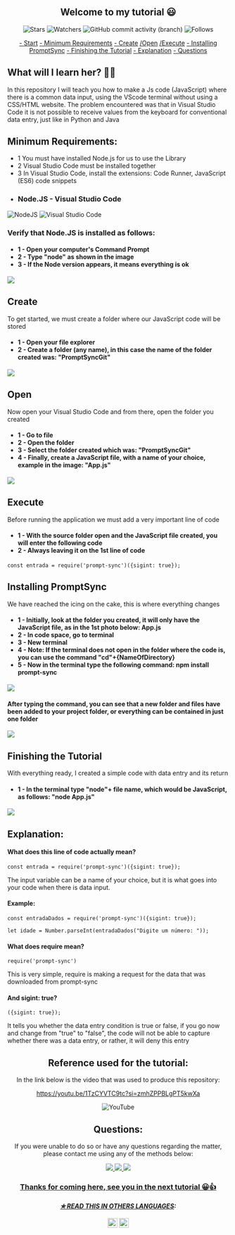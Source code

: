 <h2 align = "center">
  Welcome to my tutorial 😃
</h2>

<div align = "center">

![Stars](https://img.shields.io/github/stars/Wladison-Maciel/Prompt-Sync.svg)
![Watchers](https://img.shields.io/github/watchers/Wladison-Maciel/Prompt-Sync.svg)
![GitHub commit activity (branch)](https://img.shields.io/github/commit-activity/t/Wladison-Maciel/Prompt-Sync/main)
![Follows](https://img.shields.io/github/followers/Wladison-Maciel.svg?style=social&label=Follow&maxAge=2592000)
</div>

<div align = "center">
  
[- Start](#What-will-I-learn-here?)
[- Minimum Requirements](#Minimum-Requirements)
[- Create](#Create)
[/Open](#Open)
[/Execute](#Execute)
[- Installing PromptSync](#Installing-PromptSync)
[- Finishing the Tutorial](#Finishing-the-Tutorial)
[- Explanation](#Explanation)
[- Questions](#Questions)

</div>

## What will I learn her? 🤷‍♂️

<p>
  In this repository I will teach you how to make a Js code (JavaScript) where there is a common data input, using the VScode terminal without using a CSS/HTML website. The problem encountered was that in Visual Studio Code it is not possible to receive values ​​from the keyboard for conventional data entry, just like in Python and Java
</p>

## Minimum Requirements:

<p>
  
  * 1 You must have installed Node.js for us to use the Library
  * 2 Visual Studio Code must be installed together
  * 3 In Visual Studio Code, install the extensions: Code Runner, JavaScript (ES6) code snippets 
</p>

* ### Node.JS - Visual Studio Code
![NodeJS](https://img.shields.io/badge/node.js-6DA55F?style=for-the-badge&logo=node.js&logoColor=white)
![Visual Studio Code](https://img.shields.io/badge/Visual%20Studio%20Code-0078d7.svg?style=for-the-badge&logo=visual-studio-code&logoColor=white)

<h3>
  Verify that Node.JS is installed as follows:
</h3>

<h4>
  
  - 1 - Open your computer's Command Prompt
  - 2 - Type "node" as shown in the image
  - 3 - If the Node version appears, it means everything is ok
</h4>

<img src="https://github.com/Wladison-Maciel/Prompt-Sync/assets/125041870/bcb1389f-d819-417b-9f03-eef1dc392f27"/>


## Create

<p>
 To get started, we must create a folder where our JavaScript code will be stored
</p>

<h4>
  
  - 1 - Open your file explorer
  - 2 - Create a folder (any name), in this case the name of the folder created was: "PromptSyncGit"
</h4>


<img src = "https://github.com/Wladison-Maciel/Prompt-Sync/assets/125041870/ff67dec7-722a-4315-b14f-ca9fe4d9c007" />

## Open

<p>
  Now open your Visual Studio Code and from there, open the folder you created
</p>

<h4>
  
  - 1 - Go to file
  - 2 - Open the folder
  - 3 - Select the folder created which was: "PromptSyncGit"
  - 4 - Finally, create a JavaScript file, with a name of your choice, example in the image: "App.js"
</h4>

<img src = "https://github.com/Wladison-Maciel/Prompt-Sync/assets/125041870/277a9ed6-0f2c-46e0-a25a-071f89cb711d" />

## Execute

<p>
 Before running the application we must add a very important line of code
</p>

<h4>
  
  - 1 - With the source folder open and the JavaScript file created, you will enter the following code
  - 2 - Always leaving it on the 1st line of code
</h4>

``` JS
const entrada = require('prompt-sync')({sigint: true});
```

## Installing PromptSync

<p>
  We have reached the icing on the cake, this is where everything changes
</p>

<h4>
  
  - 1 - Initially, look at the folder you created, it will only have the JavaScript file, as in the 1st photo below: App.js
  - 2 - In code space, go to terminal
  - 3 - New terminal
  - 4 - Note: If the terminal does not open in the folder where the code is, you can use the command "cd"+{NameOfDirectory}
  - 5 - Now in the terminal type the following command: npm install prompt-sync
</h4>

<img src = "https://github.com/Wladison-Maciel/Prompt-Sync/assets/125041870/220153a9-1106-4733-94e5-cadecd607f71"/>

<h4>
  After typing the command, you can see that a new folder and files have been added to your project folder, or everything can be contained in just one folder
</h4>

<img src = "https://github.com/Wladison-Maciel/Prompt-Sync/assets/125041870/72f54900-4f52-44bd-b2db-711fcdb30bb2"/>

## Finishing the Tutorial

<p>
  With everything ready, I created a simple code with data entry and its return
</p>

<h4>
  
  - 1 - In the terminal type "node"+ file name, which would be JavaScript, as follows: "node App.js"
</h4>

<img src = "https://github.com/Wladison-Maciel/Prompt-Sync/assets/125041870/abf36827-b224-4279-98ab-4b757d1baa53" />

## Explanation:

<h4>
   What does this line of code actually mean?
</h4>

``` JS
const entrada = require('prompt-sync')({sigint: true});
```

<p>
  The input variable can be a name of your choice, but it is what goes into your code when there is data input.
</p>

<h4>
  Example:
</h4>

``` JS
const entradaDados = require('prompt-sync')({sigint: true});
```

``` JS
let idade = Number.parseInt(entradaDados("Digite um número: "));
```

<h4>
  What does require mean?
</h4>

``` JS
require('prompt-sync')
```

<p>
  This is very simple, require is making a request for the data that was downloaded from prompt-sync
</p>

<h4>
  And sigint: true?
</h4>

``` JS
({sigint: true});
```

<p>
 It tells you whether the data entry condition is true or false, if you go now and change from "true" to "false", the code will not be able to capture whether there was a data entry, or rather, it will deny this entry
</p>



<div align = "center">

## Reference used for the tutorial:

<p>
 In the link below is the video that was used to produce this repository:
</p>

https://youtu.be/1TzCYVTC9tc?si=zmhZPPBLgPT5kwXa

![YouTube](https://img.shields.io/badge/YouTube-%23FF0000.svg?style=for-the-badge&logo=YouTube&logoColor=white)

  
## Questions:

<p>
  If you were unable to do so or have any questions regarding the matter, please contact me using any of the methods below:
</p>

<a href="https://www.instagram.com/eiwladison/" target="_blank"><img src="https://img.shields.io/badge/-Instagram-%23E4405F?style=for-the-badge&logo=instagram&logoColor=white" />
<a href="mailto: franciscowladison97@gmail.com" target="_blank"><img src= "https://img.shields.io/badge/Gmail-D14836?style=for-the-badge&logo=gmail&logoColor=white" />
<a href="mailto: franciscowladison97@outlook.com" target="_blank"><img src= "https://img.shields.io/badge/Microsoft_Outlook-0078D4?style=for-the-badge&logo=microsoft-outlook&logoColor=white" />

<h3 align = "center">
 Thanks for coming here, see you in the next tutorial 😀👍
</h3>

</div>

<div align = "center">

#### _✮ READ THIS IN [OTHERS LANGUAGES](Translation/Translation.md):_
<kbd>[<img title="Português" alt="Português" src="https://cdn.staticaly.com/gh/hjnilsson/country-flags/master/svg/br.svg" width="22">](README.br.md)</kbd>
<kbd>[<img title="Española" alt="Española" src="https://cdn.staticaly.com/gh/hjnilsson/country-flags/master/svg/es.svg" width="22">](README.es.md)</kbd>
  
</div>
